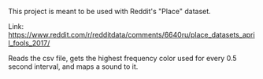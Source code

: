 This project is meant to be used with Reddit's "Place" dataset.

Link: https://www.reddit.com/r/redditdata/comments/6640ru/place_datasets_april_fools_2017/

Reads the csv file, gets the highest frequency color used for every 0.5 second interval, and maps a sound to it.
